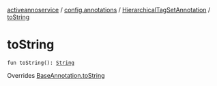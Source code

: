 [activeannoservice](../../index.md) / [config.annotations](../index.md) / [HierarchicalTagSetAnnotation](index.md) / [toString](./to-string.md)

# toString

`fun toString(): `[`String`](https://kotlinlang.org/api/latest/jvm/stdlib/kotlin/-string/index.html)

Overrides [BaseAnnotation.toString](../-base-annotation/to-string.md)

